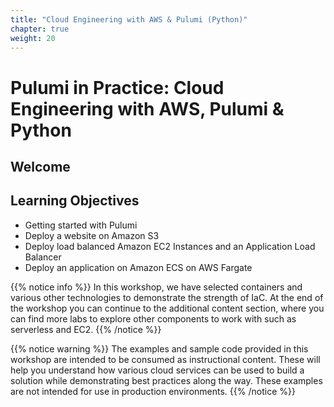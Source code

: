 ```yaml
---
title: "Cloud Engineering with AWS & Pulumi (Python)"
chapter: true
weight: 20
---
```


# Pulumi in Practice: Cloud Engineering with AWS, Pulumi & Python

## Welcome

## Learning Objectives

- Getting started with Pulumi
- Deploy a website on Amazon S3
- Deploy load balanced Amazon EC2 Instances and an Application Load Balancer
- Deploy an application on Amazon ECS on AWS Fargate

{{% notice info %}}
In this workshop, we have selected containers and various other technologies to demonstrate the strength of IaC.
At the end of the workshop you can continue to the additional content section, where you can find more labs to explore other components to work with such as serverless and EC2.
{{% /notice %}}

{{% notice warning %}}
The examples and sample code provided in this workshop are intended to be consumed as instructional content.
These will help you understand how various cloud services can be used to build a solution while demonstrating best
practices along the way. These examples are not intended for use in production environments.
{{% /notice %}}
